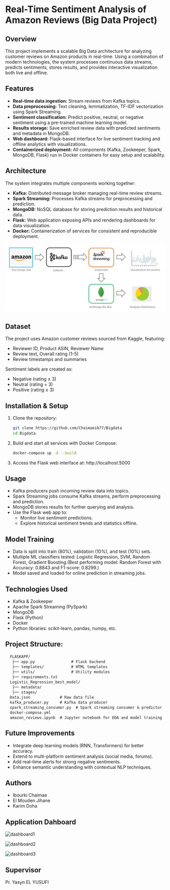 # Real-Time Sentiment Analysis of Amazon Reviews (Big Data Project)

## Overview
This project implements a scalable Big Data architecture for analyzing customer reviews on Amazon products in real-time. Using a combination of modern technologies, the system processes continuous data streams, predicts sentiments, stores results, and provides interactive visualization both live and offline.

## Features
- **Real-time data ingestion:** Stream reviews from Kafka topics.
- **Data preprocessing:** Text cleaning, lemmatization, TF-IDF vectorization using Spark Streaming.
- **Sentiment classification:** Predict positive, neutral, or negative sentiment using a pre-trained machine learning model.
- **Results storage:** Save enriched review data with predicted sentiments and metadata in MongoDB.
- **Web dashboard:** Flask-based interface for live sentiment tracking and offline analytics with visualizations.
- **Containerized deployment:** All components (Kafka, Zookeeper, Spark, MongoDB, Flask) run in Docker containers for easy setup and scalability.

## Architecture
The system integrates multiple components working together:

- **Kafka:** Distributed message broker managing real-time review streams.
- **Spark Streaming:** Processes Kafka streams for preprocessing and prediction.
- **MongoDB:** NoSQL database for storing prediction results and historical data.
- **Flask:** Web application exposing APIs and rendering dashboards for data visualization.
- **Docker:** Containerization of services for consistent and reproducible deployment.

 ![Architecture Diagram](images/architecture_diagram.png)

## Dataset
The project uses Amazon customer reviews sourced from Kaggle, featuring:
- Reviewer ID, Product ASIN, Reviewer Name
- Review text, Overall rating (1-5)
- Review timestamps and summaries

Sentiment labels are created as:
- Negative (rating ≤ 3)
- Neutral (rating = 3)
- Positive (rating ≥ 3)

## Installation & Setup
1. Clone the repository:
   ```bash
   git clone https://github.com/Chaimaeib77/Bigdata
   cd Bigdata
2. Build and start all services with Docker Compose:
   ```bash
   docker-compose up -d --build
3. Access the Flask web interface at: http://localhost:5000
## Usage
- Kafka producers push incoming review data into topics.
- Spark Streaming jobs consume Kafka streams, perform preprocessing and prediction.
- MongoDB stores results for further querying and analysis.
- Use the Flask web app to:
    - Monitor live sentiment predictions.
    - Explore historical sentiment trends and statistics offline.
## Model Training
- Data is split into train (80%), validation (10%), and test (10%) sets.
- Multiple ML classifiers tested: Logistic Regression, SVM, Random Forest, Gradient Boosting.(Best performing model: Random Forest with Accuracy: 0.8843 and F1-score: 0.8299.)
- Model saved and loaded for online prediction in streaming jobs.
## Technologies Used
- Kafka & Zookeeper
- Apache Spark Streaming (PySpark)
- MongoDB
- Flask (Python)
- Docker
- Python libraries: scikit-learn, pandas, numpy, etc.
## Project Structure:
      FLASKAPP/
       ├── app.py                # Flask backend
       ├── templates/            # HTML templates
       ├── utils/                # Utility modules
       ├── requirements.txt
      Logistic_Regression_best_model/
       ├── metadata/
       ├── stages/
      Data.json             # Raw data file
      kafka_producer.py     # Kafka data producer
      spark_streaming_consumer.py  # Spark streaming consumer & predictor
      docker-compose.yml
      amazon_reviews.ipynb  # Jupyter notebook for EDA and model training
## Future Improvements
- Integrate deep learning models (RNN, Transformers) for better accuracy.
- Extend to multi-platform sentiment analysis (social media, forums).
- Add real-time alerts for strong negative sentiments.
- Enhance semantic understanding with contextual NLP techniques.

## Authors
- Ibourki Chaimae
- El Mouden Jihane
- Karim Doha
## Application Dahboard
![dashboard1](images/dashboard1.jpg)

 ![dashboard2](images/dashboard2.jpg)

 ![dashboard3](images/dashboard3.jpg)

## Supervisor
Pr. Yasyn EL YUSUFI
